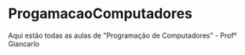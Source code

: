 # ProgamacaoComputadores
Aqui estão todas as aulas de "Programação de Computadores" - Prof° Giancarlo
